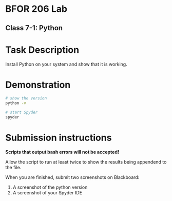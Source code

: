 # BFOR 206 Lab
## Class 7-1: Python


# Task Description

Install Python on your system and show that it is working.




# Demonstration

```bash
# show the version
python -v

# start Spyder
spyder
```

# Submission instructions

**Scripts that output bash errors will not be accepted!**

Allow the script to run at least twice to show the
results being appendend to the file.

When you are finished, submit two screenshots on Blackboard:
1.  A screenshot of the python version
2. A screenshot of your Spyder IDE
